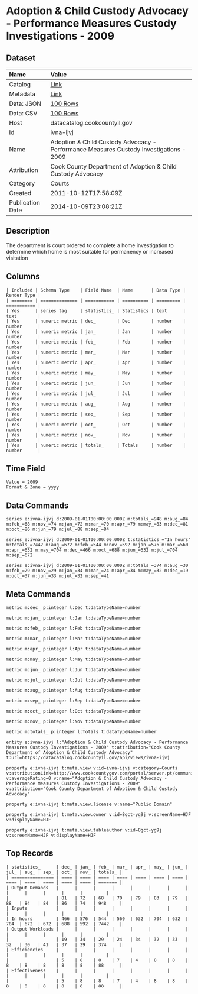 # Adoption & Child Custody Advocacy - Performance Measures Custody Investigations - 2009

## Dataset

| Name | Value |
| :--- | :---- |
| Catalog | [Link](https://catalog.data.gov/dataset/adoption-child-custody-advocacy-performance-measures-custody-investigations-2009-cabd5) |
| Metadata | [Link](https://datacatalog.cookcountyil.gov/api/views/ivna-ijvj) |
| Data: JSON | [100 Rows](https://datacatalog.cookcountyil.gov/api/views/ivna-ijvj/rows.json?max_rows=100) |
| Data: CSV | [100 Rows](https://datacatalog.cookcountyil.gov/api/views/ivna-ijvj/rows.csv?max_rows=100) |
| Host | datacatalog.cookcountyil.gov |
| Id | ivna-ijvj |
| Name | Adoption & Child Custody Advocacy - Performance Measures Custody Investigations - 2009 |
| Attribution | Cook County Department of Adoption & Child Custody Advocacy |
| Category | Courts |
| Created | 2011-10-12T17:58:09Z |
| Publication Date | 2014-10-09T23:08:21Z |

## Description

The department is court ordered to complete a home investigation to determine which home is most suitable for permanency or increased visitation

## Columns

```ls
| Included | Schema Type    | Field Name  | Name       | Data Type | Render Type |
| ======== | ============== | =========== | ========== | ========= | =========== |
| Yes      | series tag     | statistics_ | Statistics | text      | text        |
| Yes      | numeric metric | dec_        | Dec        | number    | number      |
| Yes      | numeric metric | jan_        | Jan        | number    | number      |
| Yes      | numeric metric | feb_        | Feb        | number    | number      |
| Yes      | numeric metric | mar_        | Mar        | number    | number      |
| Yes      | numeric metric | apr_        | Apr        | number    | number      |
| Yes      | numeric metric | may_        | May        | number    | number      |
| Yes      | numeric metric | jun_        | Jun        | number    | number      |
| Yes      | numeric metric | jul_        | Jul        | number    | number      |
| Yes      | numeric metric | aug_        | Aug        | number    | number      |
| Yes      | numeric metric | sep_        | Sep        | number    | number      |
| Yes      | numeric metric | oct_        | Oct        | number    | number      |
| Yes      | numeric metric | nov_        | Nov        | number    | number      |
| Yes      | numeric metric | totals_     | Totals     | number    | number      |
```

## Time Field

```ls
Value = 2009
Format & Zone = yyyy
```

## Data Commands

```ls
series e:ivna-ijvj d:2009-01-01T00:00:00.000Z m:totals_=948 m:aug_=84 m:feb_=68 m:nov_=74 m:jan_=72 m:mar_=70 m:apr_=79 m:may_=83 m:dec_=81 m:oct_=86 m:jun_=79 m:jul_=88 m:sep_=84

series e:ivna-ijvj d:2009-01-01T00:00:00.000Z t:statistics_="In hours" m:totals_=7442 m:aug_=672 m:feb_=544 m:nov_=592 m:jan_=576 m:mar_=560 m:apr_=632 m:may_=704 m:dec_=466 m:oct_=688 m:jun_=632 m:jul_=704 m:sep_=672

series e:ivna-ijvj d:2009-01-01T00:00:00.000Z m:totals_=374 m:aug_=30 m:feb_=29 m:nov_=29 m:jan_=34 m:mar_=24 m:apr_=34 m:may_=32 m:dec_=19 m:oct_=37 m:jun_=33 m:jul_=32 m:sep_=41
```

## Meta Commands

```ls
metric m:dec_ p:integer l:Dec t:dataTypeName=number

metric m:jan_ p:integer l:Jan t:dataTypeName=number

metric m:feb_ p:integer l:Feb t:dataTypeName=number

metric m:mar_ p:integer l:Mar t:dataTypeName=number

metric m:apr_ p:integer l:Apr t:dataTypeName=number

metric m:may_ p:integer l:May t:dataTypeName=number

metric m:jun_ p:integer l:Jun t:dataTypeName=number

metric m:jul_ p:integer l:Jul t:dataTypeName=number

metric m:aug_ p:integer l:Aug t:dataTypeName=number

metric m:sep_ p:integer l:Sep t:dataTypeName=number

metric m:oct_ p:integer l:Oct t:dataTypeName=number

metric m:nov_ p:integer l:Nov t:dataTypeName=number

metric m:totals_ p:integer l:Totals t:dataTypeName=number

entity e:ivna-ijvj l:"Adoption & Child Custody Advocacy - Performance Measures Custody Investigations - 2009" t:attribution="Cook County Department of Adoption & Child Custody Advocacy" t:url=https://datacatalog.cookcountyil.gov/api/views/ivna-ijvj

property e:ivna-ijvj t:meta.view v:id=ivna-ijvj v:category=Courts v:attributionLink=http://www.cookcountygov.com/portal/server.pt/community/adoption___child_custody_advocacy/245 v:averageRating=0 v:name="Adoption & Child Custody Advocacy - Performance Measures Custody Investigations - 2009" v:attribution="Cook County Department of Adoption & Child Custody Advocacy"

property e:ivna-ijvj t:meta.view.license v:name="Public Domain"

property e:ivna-ijvj t:meta.view.owner v:id=8gct-yg9j v:screenName=HJF v:displayName=HJF

property e:ivna-ijvj t:meta.view.tableauthor v:id=8gct-yg9j v:screenName=HJF v:displayName=HJF
```

## Top Records

```ls
| statistics_      | dec_ | jan_ | feb_ | mar_ | apr_ | may_ | jun_ | jul_ | aug_ | sep_ | oct_ | nov_ | totals_ | 
| ================ | ==== | ==== | ==== | ==== | ==== | ==== | ==== | ==== | ==== | ==== | ==== | ==== | ======= | 
| Output Demands   |      |      |      |      |      |      |      |      |      |      |      |      |         | 
|                  | 81   | 72   | 68   | 70   | 79   | 83   | 79   | 88   | 84   | 84   | 86   | 74   | 948     | 
| Inputs           |      |      |      |      |      |      |      |      |      |      |      |      |         | 
| In hours         | 466  | 576  | 544  | 560  | 632  | 704  | 632  | 704  | 672  | 672  | 688  | 592  | 7442    | 
| Output Workloads |      |      |      |      |      |      |      |      |      |      |      |      |         | 
|                  | 19   | 34   | 29   | 24   | 34   | 32   | 33   | 32   | 30   | 41   | 37   | 29   | 374     | 
| Efficiencies     |      |      |      |      |      |      |      |      |      |      |      |      |         | 
|                  | 5    | 8    | 8    | 7    | 4    | 8    | 8    | 8    | 8    | 8    | 8    | 8    | 88      | 
| Effectiveness    |      |      |      |      |      |      |      |      |      |      |      |      |         | 
|                  | 5    | 8    | 8    | 7    | 4    | 8    | 8    | 8    | 8    | 8    | 8    | 8    | 88      | 
```